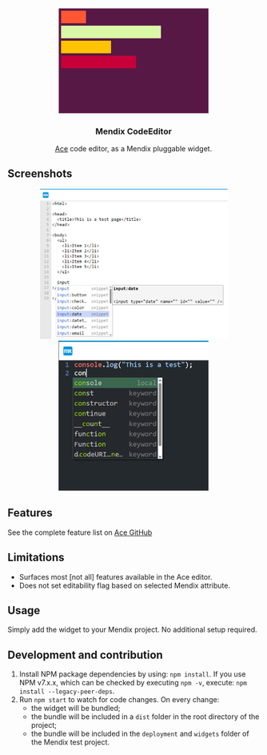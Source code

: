<div align="center">

  <img src="coverimage.svg" alt="Cover image, code editor" title="Cover image" width="300px"/>
  
  ### Mendix CodeEditor

  [Ace](https://ace.c9.io/) code editor, as a Mendix pluggable widget.

</div>

## Screenshots

<div align="center">
<img src="screenshots/html.png" alt="HTML editor screenshot" title="HTML editor" height="300px"/>
<img src="screenshots/javascript.png" alt="JavaScript editor screenshot" title="JavaScript editor" height="300px"/>
</div>


## Features
See the complete feature list on [Ace GitHub](https://github.com/ajaxorg/ace?tab=readme-ov-file#features)

## Limitations
 - Surfaces most [not all] features available in the Ace editor. 
 - Does not set editability flag based on selected Mendix attribute. 

## Usage
Simply add the widget to your Mendix project. No additional setup required.

## Development and contribution

1. Install NPM package dependencies by using: `npm install`. If you use NPM v7.x.x, which can be checked by executing `npm -v`, execute: `npm install --legacy-peer-deps`.
2. Run `npm start` to watch for code changes. On every change:
    - the widget will be bundled;
    - the bundle will be included in a `dist` folder in the root directory of the project;
    - the bundle will be included in the `deployment` and `widgets` folder of the Mendix test project.